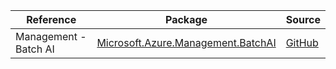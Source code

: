 | Reference | Package | Source |
|---|---|---|
|Management - Batch AI|[Microsoft.Azure.Management.BatchAI](https://www.nuget.org/packages/Microsoft.Azure.Management.BatchAI)|[GitHub](https://github.com/Azure/azure-sdk-for-net/blob/main/)|
